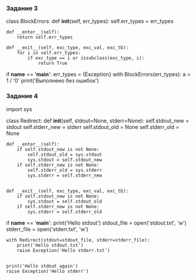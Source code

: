 ### Задание 3
class BlockErrors:
    def __init__(self, err_types):
        self.err_types = err_types

    def __enter__(self):
        return self.err_types

    def __exit__(self, exc_type, exc_val, exc_tb):
        for i in self.err_types:
            if exc_type == i or issubclass(exc_type, i):
                return True

if __name__ == '__main__':
    err_types = {Exception}
    with BlockErrors(err_types):
        a = 1 / '0'
    print('Выполнено без ошибок')


### Задание 4
import sys

class Redirect:
    def __init__(self, stdout=None, stderr=None):
        self.stdout_new = stdout
        self.stderr_new = stderr
        self.stdout_old = None
        self.stderr_old = None

    def __enter__(self):
        if self.stdout_new is not None:
            self.stdout_old = sys.stdout
            sys.stdout = self.stdout_new
        if self.stderr_new is not None:
            self.stderr_old = sys.stderr
            sys.stderr = self.stderr_new


    def __exit__(self, exc_type, exc_val, exc_tb):
        if self.stdout_new is not None:
            sys.stdout = self.stdout_old
        if self.stderr_new is not None:
            sys.stderr = self.stderr_old


if __name__ == '__main__':
    print('Hello stdout')
    stdout_file = open('stdout.txt', 'w')
    stderr_file = open('stderr.txt', 'w')

    with Redirect(stdout=stdout_file, stderr=stderr_file):
        print('Hello stdout.txt')
        raise Exception('Hello stderr.txt')


    print('Hello stdout again')
    raise Exception('Hello stderr')
